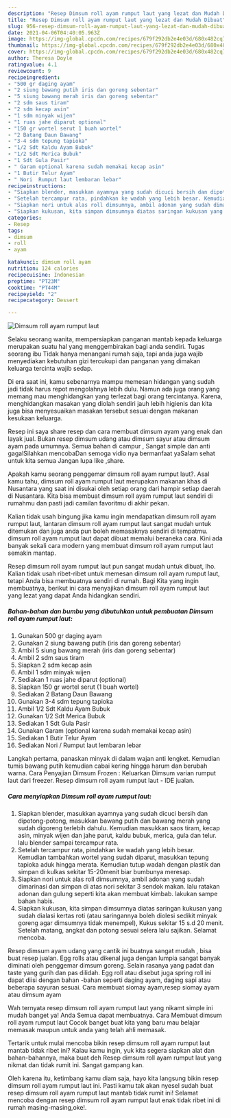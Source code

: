 ```yaml
---
description: "Resep Dimsum roll ayam rumput laut yang lezat dan Mudah Dibuat"
title: "Resep Dimsum roll ayam rumput laut yang lezat dan Mudah Dibuat"
slug: 956-resep-dimsum-roll-ayam-rumput-laut-yang-lezat-dan-mudah-dibuat
date: 2021-04-06T04:40:05.963Z
image: https://img-global.cpcdn.com/recipes/679f292db2e4e03d/680x482cq70/dimsum-roll-ayam-rumput-laut-foto-resep-utama.jpg
thumbnail: https://img-global.cpcdn.com/recipes/679f292db2e4e03d/680x482cq70/dimsum-roll-ayam-rumput-laut-foto-resep-utama.jpg
cover: https://img-global.cpcdn.com/recipes/679f292db2e4e03d/680x482cq70/dimsum-roll-ayam-rumput-laut-foto-resep-utama.jpg
author: Theresa Doyle
ratingvalue: 4.1
reviewcount: 9
recipeingredient:
- "500 gr daging ayam"
- "2 siung bawang putih iris dan goreng sebentar"
- "5 siung bawang merah iris dan goreng sebentar"
- "2 sdm saus tiram"
- "2 sdm kecap asin"
- "1 sdm minyak wijen"
- "1 ruas jahe diparut optional"
- "150 gr wortel serut 1 buah wortel"
- "2 Batang Daun Bawang"
- "3-4 sdm tepung tapioka"
- "1/2 Sdt Kaldu Ayam Bubuk"
- "1/2 Sdt Merica Bubuk"
- "1 Sdt Gula Pasir"
- " Garam optional karena sudah memakai kecap asin"
- "1 Butir Telur Ayam"
- " Nori  Rumput laut lembaran lebar"
recipeinstructions:
- "Siapkan blender, masukkan ayamnya yang sudah dicuci bersih dan dipotong-potong, masukkan bawang putih dan bawang merah yang sudah digoreng terlebih dahulu. Kemudian masukkan saos tiram, kecap asin, minyak wijen dan jahe parut, kaldu bubuk, merica, gula dan telur. lalu blender sampai tercampur rata."
- "Setelah tercampur rata, pindahkan ke wadah yang lebih besar. Kemudian tambahkan wortel yang sudah diparut, masukkan tepung tapioka aduk hingga merata. Kemudian tutup wadah dengan plastik dan simpan di kulkas sekitar 15-20menit biar bumbunya meresap."
- "Siapkan nori untuk alas roll dimsumnya, ambil adonan yang sudah dimarinasi dan simpan di atas nori sekitar 3 sendok makan. lalu ratakan adonan dan gulung seperti kita akan membuat kimbab. lakukan sampe bahan habis."
- "Siapkan kukusan, kita simpan dimsumnya diatas saringan kukusan yang sudah dialasi kertas roti (atau saringannya boleh diolesi sedikit minyak goreng agar dimsumnya tidak menempel), Kukus sekitar 15 s.d 20 menit. Setelah matang, angkat dan potong sesuai selera lalu sajikan. Selamat mencoba."
categories:
- Resep
tags:
- dimsum
- roll
- ayam

katakunci: dimsum roll ayam 
nutrition: 124 calories
recipecuisine: Indonesian
preptime: "PT23M"
cooktime: "PT44M"
recipeyield: "2"
recipecategory: Dessert

---
```



![Dimsum roll ayam rumput laut](https://img-global.cpcdn.com/recipes/679f292db2e4e03d/680x482cq70/dimsum-roll-ayam-rumput-laut-foto-resep-utama.jpg)

Selaku seorang wanita, mempersiapkan panganan mantab kepada keluarga merupakan suatu hal yang menggembirakan bagi anda sendiri. Tugas seorang ibu Tidak hanya menangani rumah saja, tapi anda juga wajib menyediakan kebutuhan gizi tercukupi dan panganan yang dimakan keluarga tercinta wajib sedap.

Di era  saat ini, kamu sebenarnya mampu memesan hidangan yang sudah jadi tidak harus repot mengolahnya lebih dulu. Namun ada juga orang yang memang mau menghidangkan yang terlezat bagi orang tercintanya. Karena, menghidangkan masakan yang diolah sendiri jauh lebih higienis dan kita juga bisa menyesuaikan masakan tersebut sesuai dengan makanan kesukaan keluarga. 

Resep ini saya share resep dan cara membuat dimsum ayam yang enak dan layak jual. Bukan resep dimsum udang atau dimsum sayur atau dimsum ayam pada umumnya. Semua bahan di campur , Sangat simple dan anti gagalSilahkan mencobaDan semoga vidio nya bermanfaat yaSalam sehat untuk kita semua Jangan lupa like ,share.

Apakah kamu seorang penggemar dimsum roll ayam rumput laut?. Asal kamu tahu, dimsum roll ayam rumput laut merupakan makanan khas di Nusantara yang saat ini disukai oleh setiap orang dari hampir setiap daerah di Nusantara. Kita bisa membuat dimsum roll ayam rumput laut sendiri di rumahmu dan pasti jadi camilan favoritmu di akhir pekan.

Kalian tidak usah bingung jika kamu ingin mendapatkan dimsum roll ayam rumput laut, lantaran dimsum roll ayam rumput laut sangat mudah untuk ditemukan dan juga anda pun boleh memasaknya sendiri di tempatmu. dimsum roll ayam rumput laut dapat dibuat memalui beraneka cara. Kini ada banyak sekali cara modern yang membuat dimsum roll ayam rumput laut semakin mantap.

Resep dimsum roll ayam rumput laut pun sangat mudah untuk dibuat, lho. Kalian tidak usah ribet-ribet untuk memesan dimsum roll ayam rumput laut, tetapi Anda bisa membuatnya sendiri di rumah. Bagi Kita yang ingin membuatnya, berikut ini cara menyajikan dimsum roll ayam rumput laut yang lezat yang dapat Anda hidangkan sendiri.

<!--inarticleads1-->

##### Bahan-bahan dan bumbu yang dibutuhkan untuk pembuatan Dimsum roll ayam rumput laut:

1. Gunakan 500 gr daging ayam
1. Gunakan 2 siung bawang putih (iris dan goreng sebentar)
1. Ambil 5 siung bawang merah (iris dan goreng sebentar)
1. Ambil 2 sdm saus tiram
1. Siapkan 2 sdm kecap asin
1. Ambil 1 sdm minyak wijen
1. Sediakan 1 ruas jahe diparut (optional)
1. Siapkan 150 gr wortel serut (1 buah wortel)
1. Sediakan 2 Batang Daun Bawang
1. Gunakan 3-4 sdm tepung tapioka
1. Ambil 1/2 Sdt Kaldu Ayam Bubuk
1. Gunakan 1/2 Sdt Merica Bubuk
1. Sediakan 1 Sdt Gula Pasir
1. Gunakan  Garam (optional karena sudah memakai kecap asin)
1. Sediakan 1 Butir Telur Ayam
1. Sediakan  Nori / Rumput laut lembaran lebar


Langkah pertama, panaskan minyak di dalam wajan anti lengket. Kemudian tumis bawang putih kemudian cabai kering hingga harum dan berubah warna. Cara Penyajian Dimsum Frozen : Keluarkan Dimsum varian rumput laut dari freezer. Resep dimsum roll ayam rumput laut - IDE jualan. 

<!--inarticleads2-->

##### Cara menyiapkan Dimsum roll ayam rumput laut:

1. Siapkan blender, masukkan ayamnya yang sudah dicuci bersih dan dipotong-potong, masukkan bawang putih dan bawang merah yang sudah digoreng terlebih dahulu. Kemudian masukkan saos tiram, kecap asin, minyak wijen dan jahe parut, kaldu bubuk, merica, gula dan telur. lalu blender sampai tercampur rata.
1. Setelah tercampur rata, pindahkan ke wadah yang lebih besar. Kemudian tambahkan wortel yang sudah diparut, masukkan tepung tapioka aduk hingga merata. Kemudian tutup wadah dengan plastik dan simpan di kulkas sekitar 15-20menit biar bumbunya meresap.
1. Siapkan nori untuk alas roll dimsumnya, ambil adonan yang sudah dimarinasi dan simpan di atas nori sekitar 3 sendok makan. lalu ratakan adonan dan gulung seperti kita akan membuat kimbab. lakukan sampe bahan habis.
1. Siapkan kukusan, kita simpan dimsumnya diatas saringan kukusan yang sudah dialasi kertas roti (atau saringannya boleh diolesi sedikit minyak goreng agar dimsumnya tidak menempel), Kukus sekitar 15 s.d 20 menit. Setelah matang, angkat dan potong sesuai selera lalu sajikan. Selamat mencoba.


Resep dimsum ayam udang yang cantik ini buatnya sangat mudah , bisa buat resep jualan. Egg rolls atau dikenal juga dengan lumpia sangat banyak diminati oleh penggemar dimsum goreng. Selain rasanya yang padat dan taste yang gurih dan pas dilidah. Egg roll atau disebut juga spring roll ini dapat diisi dengan bahan -bahan seperti daging ayam, daging sapi atau beberapa sayuran sesuai. Cara membuat siomay ayam,resep siomay ayam atau dimsum ayam 

Wah ternyata resep dimsum roll ayam rumput laut yang nikamt simple ini mudah banget ya! Anda Semua dapat membuatnya. Cara Membuat dimsum roll ayam rumput laut Cocok banget buat kita yang baru mau belajar memasak maupun untuk anda yang telah ahli memasak.

Tertarik untuk mulai mencoba bikin resep dimsum roll ayam rumput laut mantab tidak ribet ini? Kalau kamu ingin, yuk kita segera siapkan alat dan bahan-bahannya, maka buat deh Resep dimsum roll ayam rumput laut yang nikmat dan tidak rumit ini. Sangat gampang kan. 

Oleh karena itu, ketimbang kamu diam saja, hayo kita langsung bikin resep dimsum roll ayam rumput laut ini. Pasti kamu tak akan nyesel sudah buat resep dimsum roll ayam rumput laut mantab tidak rumit ini! Selamat mencoba dengan resep dimsum roll ayam rumput laut enak tidak ribet ini di rumah masing-masing,oke!.

